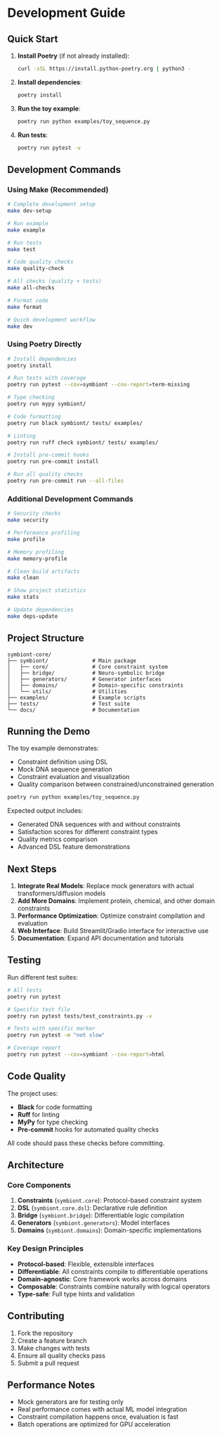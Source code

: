 # Development Guide

## Quick Start

1. **Install Poetry** (if not already installed):
   ```bash
   curl -sSL https://install.python-poetry.org | python3 -
   ```

2. **Install dependencies**:
   ```bash
   poetry install
   ```

3. **Run the toy example**:
   ```bash
   poetry run python examples/toy_sequence.py
   ```

4. **Run tests**:
   ```bash
   poetry run pytest -v
   ```

## Development Commands

### Using Make (Recommended)

```bash
# Complete development setup
make dev-setup

# Run example
make example

# Run tests
make test

# Code quality checks
make quality-check

# All checks (quality + tests)
make all-checks

# Format code
make format

# Quick development workflow
make dev
```

### Using Poetry Directly

```bash
# Install dependencies
poetry install

# Run tests with coverage
poetry run pytest --cov=symbiont --cov-report=term-missing

# Type checking
poetry run mypy symbiont/

# Code formatting
poetry run black symbiont/ tests/ examples/

# Linting
poetry run ruff check symbiont/ tests/ examples/

# Install pre-commit hooks
poetry run pre-commit install

# Run all quality checks
poetry run pre-commit run --all-files
```

### Additional Development Commands

```bash
# Security checks
make security

# Performance profiling
make profile

# Memory profiling
make memory-profile

# Clean build artifacts
make clean

# Show project statistics
make stats

# Update dependencies
make deps-update
```

## Project Structure

```
symbiont-core/
├── symbiont/              # Main package
│   ├── core/              # Core constraint system
│   ├── bridge/            # Neuro-symbolic bridge
│   ├── generators/        # Generator interfaces
│   ├── domains/           # Domain-specific constraints
│   └── utils/             # Utilities
├── examples/              # Example scripts
├── tests/                 # Test suite
└── docs/                  # Documentation
```

## Running the Demo

The toy example demonstrates:
- Constraint definition using DSL
- Mock DNA sequence generation
- Constraint evaluation and visualization
- Quality comparison between constrained/unconstrained generation

```bash
poetry run python examples/toy_sequence.py
```

Expected output includes:
- Generated DNA sequences with and without constraints
- Satisfaction scores for different constraint types
- Quality metrics comparison
- Advanced DSL feature demonstrations

## Next Steps

1. **Integrate Real Models**: Replace mock generators with actual transformers/diffusion models
2. **Add More Domains**: Implement protein, chemical, and other domain constraints
3. **Performance Optimization**: Optimize constraint compilation and evaluation
4. **Web Interface**: Build Streamlit/Gradio interface for interactive use
5. **Documentation**: Expand API documentation and tutorials

## Testing

Run different test suites:

```bash
# All tests
poetry run pytest

# Specific test file
poetry run pytest tests/test_constraints.py -v

# Tests with specific marker
poetry run pytest -m "not slow"

# Coverage report
poetry run pytest --cov=symbiont --cov-report=html
```

## Code Quality

The project uses:
- **Black** for code formatting
- **Ruff** for linting
- **MyPy** for type checking
- **Pre-commit** hooks for automated quality checks

All code should pass these checks before committing.

## Architecture

### Core Components

1. **Constraints** (`symbiont.core`): Protocol-based constraint system
2. **DSL** (`symbiont.core.dsl`): Declarative rule definition
3. **Bridge** (`symbiont.bridge`): Differentiable logic compilation
4. **Generators** (`symbiont.generators`): Model interfaces
5. **Domains** (`symbiont.domains`): Domain-specific implementations

### Key Design Principles

- **Protocol-based**: Flexible, extensible interfaces
- **Differentiable**: All constraints compile to differentiable operations
- **Domain-agnostic**: Core framework works across domains
- **Composable**: Constraints combine naturally with logical operators
- **Type-safe**: Full type hints and validation

## Contributing

1. Fork the repository
2. Create a feature branch
3. Make changes with tests
4. Ensure all quality checks pass
5. Submit a pull request

## Performance Notes

- Mock generators are for testing only
- Real performance comes with actual ML model integration
- Constraint compilation happens once, evaluation is fast
- Batch operations are optimized for GPU acceleration
